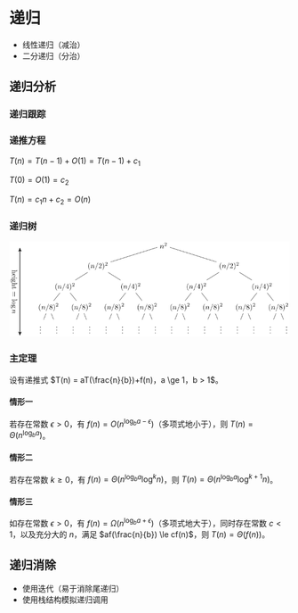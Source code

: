 # 递归

- 线性递归（减治）
- 二分递归（分治）

## 递归分析

### 递归跟踪

### 递推方程

$T(n) = T(n-1) + O(1) = T(n-1) + c_1$

$T(0) = O(1) = c_2$

$T(n) = c_1 n + c_2 = O(n)$

### 递归树

![](media/15656106316795.png)

### 主定理

设有递推式 $T(n) = aT(\frac{n}{b})+f(n)，a \ge 1，b > 1$。

#### 情形一

若存在常数 $\epsilon > 0$，有 $f(n) = O(n^{\log_b{a}-\epsilon})$（多项式地小于），则 $T(n) = \Theta(n^{\log_b{a}})$。

#### 情形二

若存在常数 $k \ge 0$，有 $f(n) = \Theta(n^{\log_b{a}} \log^k{n})$，则 $T(n) = \Theta(n^{\log_b{a}} \log^{k+1}{n})$。

#### 情形三

如存在常数 $\epsilon > 0$，有 $f(n) = \Omega(n^{\log_b{a}+\epsilon})$（多项式地大于），同时存在常数 $c < 1$，以及充分大的 $n$，满足 $af(\frac{n}{b}) \le cf(n)$，则 $T(n) = \Theta(f(n))$。

## 递归消除

- 使用迭代（易于消除尾递归）
- 使用栈结构模拟递归调用
